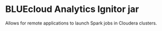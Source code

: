 # BLUEcloud Analytics Ignitor jar

Allows for remote applications to launch Spark jobs in Cloudera clusters.
